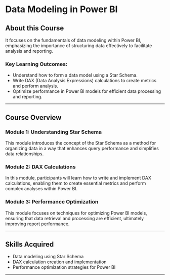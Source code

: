 # Data Modeling in Power BI  

## About this Course  
It focuses on the fundamentals of data modeling within Power BI, emphasizing the importance of structuring data effectively to facilitate analysis and reporting.

### Key Learning Outcomes:
- Understand how to form a data model using a Star Schema.
- Write DAX (Data Analysis Expressions) calculations to create metrics and perform analysis.
- Optimize performance in Power BI models for efficient data processing and reporting.

---

## Course Overview

### Module 1: **Understanding Star Schema**  
This module introduces the concept of the Star Schema as a method for organizing data in a way that enhances query performance and simplifies data relationships.

### Module 2: **DAX Calculations**  
In this module, participants will learn how to write and implement DAX calculations, enabling them to create essential metrics and perform complex analyses within Power BI.

### Module 3: **Performance Optimization**  
This module focuses on techniques for optimizing Power BI models, ensuring that data retrieval and processing are efficient, ultimately improving report performance.

---

## Skills Acquired
- Data modeling using Star Schema  
- DAX calculation creation and implementation  
- Performance optimization strategies for Power BI  
---
